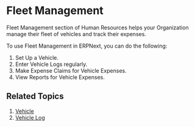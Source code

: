 <!-- add-breadcrumbs -->
# Fleet Management

Fleet Management section of Human Resources helps your Organization manage their fleet of vehicles and track their expenses.

To use Fleet Management in ERPNext, you can do the following:

  1. Set Up a Vehicle.
  2. Enter Vehicle Logs regularly.
  3. Make Expense Claims for Vehicle Expenses.
  4. View Reports for Vehicle Expenses.


## Related Topics

1. [Vehicle](/docs/user/manual/en/human-resources/vehicle)
1. [Vehicle Log](/docs/user/manual/en/human-resources/vehicle-log)


